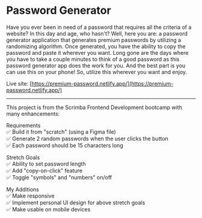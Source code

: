 # Password Generator

Have you ever been in need of a password that requires all the criteria 
of a website? In this day and age, who hasn't? Well, here you are: a
password generator application that generates premium passwords by utilizing a randomizing algorithm. Once generated, you have the ability to copy the password and paste it wherever you want. Long gone are the days where you have to take a couple minutes to think of a good password as this password generator app does the work for you. And the best part is you can use this on your phone! So, utilize this wherever you want and enjoy.

Live site: [https://premium-password.netlify.app/](https://premium-password.netlify.app/)

<hr>

This project is from the Scrimba Frontend Development bootcamp with many
enhancements:

Requirements<br>
✅ Build it from "scratch" (using a Figma file)<br>
✅ Generate 2 random passwords when the user clicks the button<br>
✅ Each password should be 15 characters long

Stretch Goals<br>
✅ Ability to set password length<br>
✅ Add "copy-on-click" feature<br>
✅ Toggle "symbols" and "numbers" on/off

My Additions<br>
✅ Make responsive<br>
✅ Implement personal UI design for above stretch goals<br>
✅ Make usable on mobile devices
